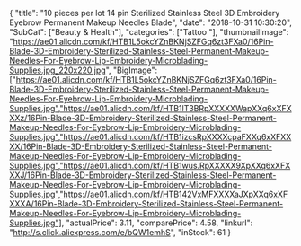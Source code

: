 {
	"title": "10 pieces per lot 14 pin Sterilized Stainless Steel 3D Embroidery Eyebrow Permanent Makeup Needles Blade",
	"date": "2018-10-31 10:30:20",
	"SubCat": ["Beauty & Health"],
	"categories": ["Tattoo "],
	"thumbnailImage": "https://ae01.alicdn.com/kf/HTB1L5okcYZnBKNjSZFGq6zt3FXa0/16Pin-Blade-3D-Embroidery-Sterilized-Stainless-Steel-Permanent-Makeup-Needles-For-Eyebrow-Lip-Embroidery-Microblading-Supplies.jpg_220x220.jpg",
	"BigImage": ["https://ae01.alicdn.com/kf/HTB1L5okcYZnBKNjSZFGq6zt3FXa0/16Pin-Blade-3D-Embroidery-Sterilized-Stainless-Steel-Permanent-Makeup-Needles-For-Eyebrow-Lip-Embroidery-Microblading-Supplies.jpg","https://ae01.alicdn.com/kf/HTB1lT3BRpXXXXXWapXXq6xXFXXXz/16Pin-Blade-3D-Embroidery-Sterilized-Stainless-Steel-Permanent-Makeup-Needles-For-Eyebrow-Lip-Embroidery-Microblading-Supplies.jpg","https://ae01.alicdn.com/kf/HTB1izcsRpXXXXcpaFXXq6xXFXXXX/16Pin-Blade-3D-Embroidery-Sterilized-Stainless-Steel-Permanent-Makeup-Needles-For-Eyebrow-Lip-Embroidery-Microblading-Supplies.jpg","https://ae01.alicdn.com/kf/HTB1wus.RpXXXXX9XpXXq6xXFXXXJ/16Pin-Blade-3D-Embroidery-Sterilized-Stainless-Steel-Permanent-Makeup-Needles-For-Eyebrow-Lip-Embroidery-Microblading-Supplies.jpg","https://ae01.alicdn.com/kf/HTB142VxMFXXXXaJXpXXq6xXFXXXA/16Pin-Blade-3D-Embroidery-Sterilized-Stainless-Steel-Permanent-Makeup-Needles-For-Eyebrow-Lip-Embroidery-Microblading-Supplies.jpg"],
	"actualPrice": 3.11,
	"comparePrice": 4.58,
	"linkurl": "http://s.click.aliexpress.com/e/bQW1emhS",
	"inStock": 61
}
